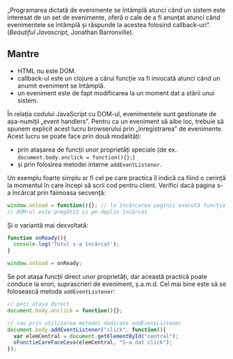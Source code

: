 „Programarea dictată de evenimente se întâmplă atunci când un sistem este interesat de un set de evenimente, oferă o cale de a fi anunțat atunci când evenimentele se întâmplă și răspunde la acestea folosind callback-uri”. (*Beautiful Javascript*, Jonathan Barronville).

## Mantre

- HTML nu este DOM.
- callback-ul este un clojure a cărui funcție va fi invocată atunci când un anumit eveniment se întâmplă.
- un eveniment este de fapt modificarea la un moment dat a stării unui sistem.

În relația codului JavaScript cu DOM-ul, evenimentele sunt gestionate de așa-numiții „event handlers”.
Pentru ca un eveniment să aibe loc, trebuie să spunem explicit acest lucru browserului prin „înregistrarea” de evenimente. Acest lucru se poate face prin două modalități:
- prin atașarea de funcții unor proprietăți speciale (de ex. `document.body.onclick = function(){};`)
- și prin folosirea metodei interne `addEventListener`.

Un exemplu foarte simplu ar fi cel pe care practica îl indică ca fiind o cerință la momentul în care începi să scrii cod pentru client. Verifici dacă pagina s-a încărcat prin faimoasa secvență:

```js
window.onload = function(){}; // la încărcarea paginii execută funcția
// DOM-ul este pregătit și pe deplin încărcat
```
Și o variantă mai dexvoltată:

```js
function onReady(){
  console.log('Totul s-a încărcat');
}

window.onload = onReady;
```

Se pot atașa funcții direct unor proprietăți, dar această practică poate conduce la erori, suprascrieri de eveniment, ș.a.m.d. Cel mai bine este să se folosească metoda `addEventListener`:

```js
// poți atașa direct
document.body.onclick = function(){};

// sau prin utilizarea metodei dedicate addEventListener
document.body.addEventListener("click", function(){
  var elemCentral = document.getElementById("central");
  oFunctieCareFaceCeva(elemCentral, "S-a dat click");
});
```
